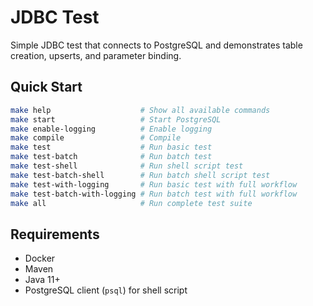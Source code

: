 # JDBC Test

Simple JDBC test that connects to PostgreSQL and demonstrates table creation, upserts, and parameter binding.

## Quick Start

```bash
make help                    # Show all available commands
make start                   # Start PostgreSQL
make enable-logging          # Enable logging
make compile                 # Compile
make test                    # Run basic test
make test-batch              # Run batch test
make test-shell              # Run shell script test
make test-batch-shell        # Run batch shell script test
make test-with-logging       # Run basic test with full workflow
make test-batch-with-logging # Run batch test with full workflow  
make all                     # Run complete test suite
```

## Requirements

- Docker
- Maven
- Java 11+
- PostgreSQL client (`psql`) for shell script